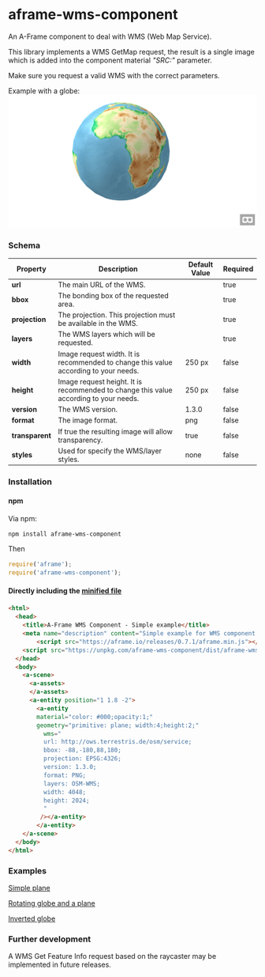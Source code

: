 # aframe-wms-component

An A-Frame component to deal with WMS (Web Map Service).

This library implements a WMS GetMap request, the result is a single image which is added into the component material _"SRC:"_ parameter. 

Make sure you request a valid WMS with the correct parameters.

Example with a globe:
![Example](doc/globe.png)

### Schema

| Property | Description | Default Value | Required |
| -------- | ----------- | ------------- | ---- |
| **url** | The main URL of the WMS. | | true|
| **bbox** | The bonding box of the requested area.  | | true |
| **projection** | The projection. This projection must be available in the WMS.  | | true |
| **layers** | The WMS layers which will be requested.  | | true |
| **width** | Image request width. It is recommended to change this value according to your needs.   | 250 px | false |
| **height** | Image request height. It is recommended to change this value according to your needs.   | 250 px | false |
| **version** | The WMS version.  | 1.3.0 | false |
| **format** | The image format.  | png | false |
| **transparent** | If true the resulting image will allow transparency.   | true | false |
| **styles** | Used for specify the WMS/layer styles.   | none | false |

### Installation


#### npm

Via npm:

```bash
npm install aframe-wms-component
```

Then

```js
require('aframe');
require('aframe-wms-component');
```

#### Directly including the [minified file](dist)

```html
<html>
  <head>
    <title>A-Frame WMS Component - Simple example</title>
    <meta name="description" content="Simple example for WMS component in a flat panel."></meta>
        <script src="https://aframe.io/releases/0.7.1/aframe.min.js"></script> 
    <script src="https://unpkg.com/aframe-wms-component/dist/aframe-wms-component.min.js"></script> 
  </head>
  <body>
    <a-scene>
      <a-assets>
      </a-assets>
      <a-entity position="1 1.8 -2">
        <a-entity 
        material="color: #000;opacity:1;"
        geometry="primitive: plane; width:4;height:2;"
          wms="
          url: http://ows.terrestris.de/osm/service;
          bbox: -88,-180,88,180;
          projection: EPSG:4326;
          version: 1.3.0;
          format: PNG;
          layers: OSM-WMS;
          width: 4048;
          height: 2024;
          "
         /></a-entity>
        </a-entity>
    </a-scene>
  </body>
</html>
```

### Examples

[Simple plane](https://lcalisto.github.io/aframe-wms-component/examples/simple/)

[Rotating globe and a plane](https://lcalisto.github.io/aframe-wms-component/examples/rotating/)

[Inverted globe](https://lcalisto.github.io/aframe-wms-component/examples/inverted/)


### Further development
A WMS Get Feature Info request based on the raycaster may be implemented in future releases. 
